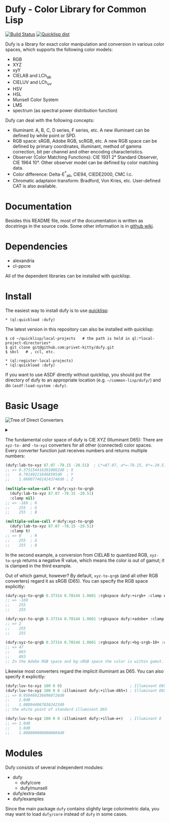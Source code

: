 Dufy - Color Library for Common Lisp
====
[![Build Status](https://travis-ci.org/privet-kitty/dufy.svg?branch=master)](https://travis-ci.org/privet-kitty/dufy)
[![Quicklisp dist](http://quickdocs.org/badge/dufy.svg)](http://quickdocs.org/dufy/)

Dufy is a library for exact color manipulation and conversion in various color spaces, which supports the following color models:

* RGB
* XYZ
* xyY
* CIELAB and LCh<sub>ab</sub>
* CIELUV and LCh<sub>uv</sub>
* HSV
* HSL
* Munsell Color System
* LMS
* spectrum (as spectral power distribution function)

Dufy can deal with the following concepts:

* Illuminant: A, B, C, D series, F series, etc. A new illuminant can be defined by white point or SPD.
* RGB space: sRGB, Adobe RGB, scRGB, etc.  A new RGB space can be defined by primary coordinates, illuminant, method of gamma correction, bit per channel and other encoding characteristics.
* Observer (Color Matching Functions): CIE 1931 2&deg; Standard Observer, CIE 1964 10&deg;. Other observer model can be defined by color matching data.
* Color difference: Delta-E<sup>*</sup><sub>ab</sub>, CIE94, CIEDE2000, CMC l:c.
* Chromatic adaptaion transform: Bradford, Von Kries, etc. User-defined CAT is also available.


# Documentation
Besides this README file, most of the documentation is written as docstrings in the source code. Some other information is in [github wiki](https://github.com/privet-kitty/dufy/wiki).


# Dependencies
* alexandria
* cl-ppcre

All of the dependent libraries can be installed with quicklisp.

# Install
The easiest way to install dufy is to use [quicklisp](https://www.quicklisp.org/beta/):

    * (ql:quickload :dufy)

The latest version in this repository can also be installed with quicklisp:

    $ cd ~/quicklisp/local-projects   # the path is held in ql:*local-project-directories*
    $ git clone git@github.com:privet-kitty/dufy.git
    $ sbcl   # , ccl, etc.
    
    * (ql:register-local-projects)
    * (ql:quickload :dufy)

If you want to use ASDF directly without quicklisp, you should put the directory of dufy to an appropriate location (e.g. `~/common-lisp/dufy/`) and do `(asdf:load-system :dufy)`.

# Basic Usage
![Tree of Direct Converters](https://g.gravizo.com/source/converter_tree?https%3A%2F%2Fraw.githubusercontent.com%2Fprivet-kitty%2Fdufy%2Fdevelop%2FREADME.md)

<details> 
<summary></summary>
converter_tree
  graph G {
    graph [
      labelloc = "t",
      label = "Tree of Primary Converters",
      fontsize = 16
    ];
    node [shape = "box", fontname = "helvetica"]
    xyz [ label = "XYZ" ]
    xyy [ label = "XYY\n(xyY)" ]
    lrgb [ label = "LRGB\n(linear RGB)" ]
    rgb [ label = "RGB\n(gamma-corrected RGB)" ]
    qrgb [ label = "QRGB\n(quantized RGB)" ]
    rgbpack [ label = "RGBPACK\n(packed to an int.)" ]
    rgba [ label = "RGBA\n(gamma-corrected RGBA)" ]
    qrgba [ label = "QRGBA\n(quantized RGBA)" ]
    rgbapack [ label = "RGBAPACK\n(packed to an int.)" ]
    lab [ label = "LAB" ]
    lchab [ label = "LCHAB" ]
    luv [ label = "LUV" ]
    lchuv [ label = "LCHUV" ]
    mhvc [ label = "MHVC\n(Munsell 3-number spec.)" ]
    munsell [ label = "MUNSELL\n(Munsell string spec.)" ]
    hsv [ label = "HSV" ]
    hsl [ label = "HSL" ]
    spectrum [ label = "SPECTRUM" ]
    lms [ label = "LMS" ]
    xyz -- xyy
    xyz -- lms
    xyz -- spectrum
    xyz -- lrgb
    lrgb -- rgb
    rgb -- qrgb
    qrgb -- rgbpack

    rgba -- qrgba
    qrgba -- rgbapack
  
    xyz -- lab
    lab -- lchab
    xyz -- luv
    luv -- lchuv
    rgb -- hsv
    rgb -- hsl

    lchab -- mhvc  [ label = "(illuminant C)" ]
    mhvc -- munsell

    { rank=same; rgb rgba }
  }
converter_tree
</details>

The fundamental color space of dufy is CIE XYZ (Illuminant D65): There are `xyz-to-` and `-to-xyz` converters for all other (connected) color spaces. Every converter function just receives numbers and returns multiple numbers:

```lisp
(dufy:lab-to-xyz 87.07 -78.15 -20.51)  ; L*=87.07, a*=-78.15, b*=-20.51
;; => 0.3731544163010862d0 ; X
;;    0.701492216468595d0  ; Y
;;    1.0600774614243746d0 ; Z
   
(multiple-value-call #'dufy:xyz-to-qrgb
  (dufy:lab-to-xyz 87.07 -78.15 -20.51)
  :clamp nil)
;; => -169 ; R
;;    255  ; G
;;    255  ; B

(multiple-value-call #'dufy:xyz-to-qrgb
  (dufy:lab-to-xyz 87.07 -78.15 -20.51)
  :clamp t)
;; => 0    ; R
;;    255  ; G
;;    255  ; B
```

In the second example, a conversion from CIELAB to quantized RGB, `xyz-to-qrgb` returns a negative R value, which means the color is out of gamut; it is clamped in the third example.

Out of which gamut, however? By default, `xyz-to-qrgb` (and all other RGB converters) regard it as sRGB (D65). You can specify the RGB space explicitly:

```lisp
(dufy:xyz-to-qrgb 0.37314 0.70144 1.0601 :rgbspace dufy:+srgb+ :clamp nil)  ; sRGB
;; => -169
;;    255
;;    255

(dufy:xyz-to-qrgb 0.37314 0.70144 1.0601 :rgbspace dufy:+adobe+ :clamp nil) ; Adobe RGB
;; => 2
;;    255
;;    255
   
(dufy:xyz-to-qrgb 0.37314 0.70144 1.0601 :rgbspace dufy:+bg-srgb-10+ :clamp nil) ; bg-sRGB (10 bit)
;; => 47
;;    893
;;    893
;; In the Adobe RGB space and bg-sRGB space the color is within gamut.
```

Likewise most converters regard the implicit illuminant as D65. You can also specify it explicitly:

```lisp
(dufy:luv-to-xyz 100 0 0)                              ; Illuminant D65 
(dufy:luv-to-xyz 100 0 0 :illuminant dufy:+illum-d65+) ; Illuminant D65
;; => 0.9504692366968726d0
;;    1.0d0
;;    1.0889440678362423d0
;; the white point of standard illuminant D65

(dufy:luv-to-xyz 100 0 0 :illuminant dufy:+illum-e+)   ; Illuminant E
;; => 1.0d0
;;    1.0d0
;;    1.0000000000000004d0
```


# Modules
Dufy consists of several independent modules:
- dufy
  - dufy/core
  - dufy/munsell
- dufy/extra-data
- dufy/examples

Since the main package `dufy` contains slightly large colorimetric data, you may want to load `dufy/core` instead of `dufy` in some cases.
